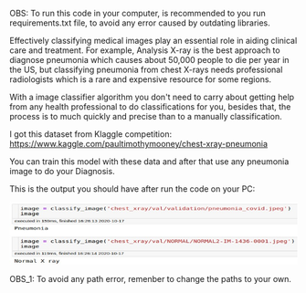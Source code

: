 OBS: To run this code in your computer, is recommended to you run requirements.txt file, to avoid any error caused by outdating libraries. 

Effectively classifying medical images play an essential role in aiding clinical care and treatment. 
For example, Analysis X-ray is the best approach to diagnose pneumonia which causes about 50,000 people to die per year in the US, 
but classifying pneumonia from chest X-rays needs professional radiologists which is a rare and expensive resource for some regions.

With a image classifier algorithm you don't need to carry about getting help from any health professional to do classifications for you, besides that,
the process is to much quickly and precise than to a manually classification. 

I got this dataset from Klaggle competition: https://www.kaggle.com/paultimothymooney/chest-xray-pneumonia

You can train this model with these data and after that use any pneumonia image to do your Diagnosis.

This is the output you should have after run the code on your PC: 

![diagnosis](/output_example/output.jpeg)

OBS_1: To avoid any path error, remenber to change the paths to your own.
